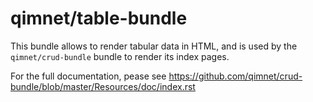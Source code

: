 qimnet/table-bundle
===================

This bundle allows to render tabular data in HTML, and is used by the
``qimnet/crud-bundle`` bundle to render its index pages.

For the full documentation, pease see
https://github.com/qimnet/crud-bundle/blob/master/Resources/doc/index.rst
